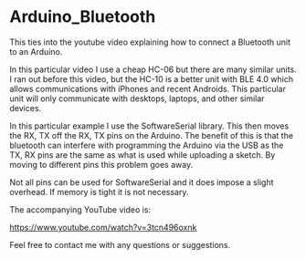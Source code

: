 # Arduino_Bluetooth
This ties into the youtube video explaining how to connect a Bluetooth unit to an Arduino.

In this particular video I use a cheap HC-06 but there are many similar units. I ran out before this video, but the HC-10 is a better unit with BLE 4.0 which allows communications with iPhones and recent Androids. This particular unit will only communicate with desktops, laptops, and other similar devices.

In this particular example I use the SoftwareSerial library. This then moves the RX, TX off the RX, TX pins on the Arduino. The benefit of this is that the bluetooth can interfere with programming the Arduino via the USB as the TX, RX pins are the same as what is used while uploading a sketch. By moving to different pins this problem goes away. 

Not all pins can be used for SoftwareSerial and it does impose a slight overhead. If memory is tight it is not necessary. 

The accompanying YouTube video is:

https://www.youtube.com/watch?v=3tcn496oxnk

Feel free to contact me with any questions or suggestions.
